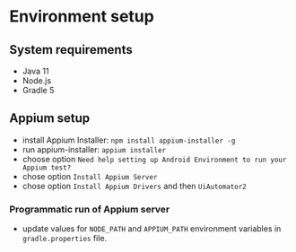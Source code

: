 # Environment setup
## System requirements
- Java 11
- Node.js
- Gradle 5

## Appium setup
- install Appium Installer:
`npm install appium-installer -g`
- run appium-installer:
`appium installer`
- choose option `Need help setting up Android Environment to run your Appium test?`
- chose option `Install Appium Server`
- chose option `Install Appium Drivers` and then `UiAutomator2`

### Programmatic run of Appium server
- update values for `NODE_PATH` and `APPIUM_PATH` environment variables in `gradle.properties` file.

